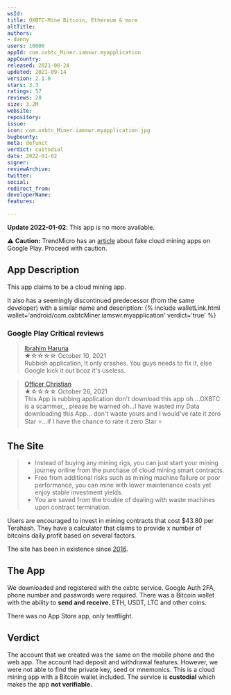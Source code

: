 ```yaml
---
wsId: 
title: OXBTC-Mine Bitcoin, Ethereum & more
altTitle: 
authors:
- danny
users: 10000
appId: com.oxbtc_Miner.iamswr.myapplication
appCountry: 
released: 2021-08-24
updated: 2021-09-14
version: 2.1.0
stars: 3.3
ratings: 57
reviews: 28
size: 3.2M
website: 
repository: 
issue: 
icon: com.oxbtc_Miner.iamswr.myapplication.jpg
bugbounty: 
meta: defunct
verdict: custodial
date: 2022-01-02
signer: 
reviewArchive: 
twitter: 
social: 
redirect_from: 
developerName: 
features: 

---
```


**Update 2022-01-02**: This app is no more available.

⚠️ **Caution:** TrendMicro has an [article](https://www.trendmicro.com/en_us/research/21/h/fake-cryptocurrency-mining-apps-trick-victims-into-watching-ads-.html) about fake cloud mining apps on Google Play. Proceed with caution.

## App Description

This app claims to be a cloud mining app.

It also has a seemingly discontinued predecessor (from the same developer) with a similar name and description: {% include walletLink.html wallet='android/com.oxbtcMiner.iamswr.myapplication' verdict='true' %}

### Google Play Critical reviews

> [Ibrahim Haruna](https://play.google.com/store/apps/details?id=com.oxbtc_Miner.iamswr.myapplication&reviewId=gp%3AAOqpTOHWpfu2LaRrQcEPXq4lGMtZrMMcgG6Iq6tY_9hzkMlZ_kuXeeijeklYF30_ueMQzzQ3eYblM8yomBznnus)<br>
  ★☆☆☆☆ October 10, 2021 <br>
       Rubbish application, It only crashes. You guys needs to fix it, else Google kick it out bcoz it's useless.

> [Officer Christian](https://play.google.com/store/apps/details?id=com.oxbtc_Miner.iamswr.myapplication&reviewId=gp%3AAOqpTOFV-qI8CLmWQ8SoMTaJkieVbWRLe81LRnOTQw0uQPq4NoIzfnSU9aLudDLZ4lOhSnyNLbzGqAdjnZrhYPY)<br>
  ★☆☆☆☆ October 26, 2021 <br>
       This App is rubbing application don't download this app oh....OXBTC is a scammer,,, please be warned oh...I have wasted my Data downloading this App... don't waste yours and I would've rate it zero Star ⭐...if I have the chance to rate it zero Star ⭐

## The Site

> - Instead of buying any mining rigs, you can just start your mining journey online from the purchase of cloud mining smart contracts.
> - Free from additional risks such as mining machine failure or poor performance, you can mine with lower maintenance costs yet enjoy stable investment yields.
> - You are saved from the trouble of dealing with waste machines upon contract termination.

Users are encouraged to invest in mining contracts that cost $43.80 per Terahash. They have a calculator that claims to provide x number of bitcoins daily profit based on several factors.

The site has been in existence since [2016](https://web.archive.org/web/20161024161526/https://oxbtc.com/).

## The App

We downloaded and registered with the oxbtc service. Google Auth 2FA, phone number and passwords were required. There was a Bitcoin wallet with the ability to **send and receive.** ETH, USDT, LTC and other coins.

There was no App Store app, only testflight.

## Verdict

The account that we created was the same on the mobile phone and the web app. The account had deposit and withdrawal features. However, we were not able to find the private key, seed or mnemonics. This is a cloud mining app with a Bitcoin wallet included. The service is **custodial** which makes the app **not verifiable.**
